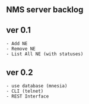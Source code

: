 NMS server backlog
------

ver 0.1
---
    - Add NE
    - Remove NE
    - List All NE (with statuses)

ver 0.2
---
    - use database (mnesia)
    - CLI (telnet)
    - REST Interface